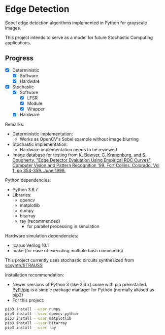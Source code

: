 # Edge Detection

Sobel edge detection algorithms implemented in Python for grayscale images.

This project intends to serve as a model for future Stochastic Computing applications.

## Progress
- [x] Deterministic
  - [x] Software
  - [x] Hardware
- [x] Stochastic
  - [x] Software
    - [x] LFSR
    - [x] Module
    - [x] Wrapper
  - [x] Hardware

Remarks:
* Deterministic implementation:
	* Works as OpenCV's Sobel example without image blurring
* Stochastic implementation:
  * Hardware implementation needs to be reviewed
* Image database for testing from [K. Bowyer, C. Kranenburg, and S. Dougherty, "Edge Detector Evaluation
   Using Empirical ROC Curves", Computer Vision and Pattern Recognition '99,
   Fort Collins, Colorado. Vol 1, pp 354-359. June 1999.](http://figment.csee.usf.edu/edge/roc/)

Python dependencies:
* Python 3.6.7
* Libraries:
  * opencv
  * matplotlib
  * numpy
  * bitarray
  * ray (recommended)
    * for parallel processing in simulation

Hardware simulation dependencies:
* Icarus Verilog 10.1
* make (for ease of executing multiple bash commands)

This project currently uses stochastic circuits synthesized from [scsynth/STRAUSS](https://github.com/arminalaghi/scsynth)

Installation recommendation:
* Newer versions of Python 3 (like 3.6.x) come with pip preinstalled. [PyPi/pip](https://pypi.org/) is a simple package manager for Python (normally aliased as pip3)
* For this project:
```bash
pip3 install --user numpy
pip3 install --user opencv-python
pip3 install --user matplotlib
pip3 install --user bitarray
pip3 install --user ray
```

